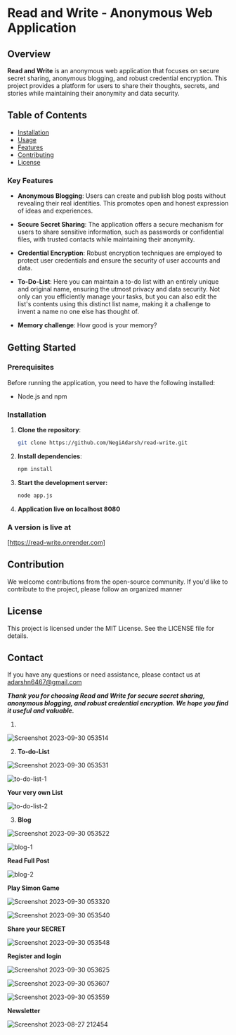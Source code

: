 # Read and Write - Anonymous Web Application


## Overview

**Read and Write** is an anonymous web application that focuses on secure secret sharing, anonymous blogging, and robust credential encryption. This project provides a platform for users to share their thoughts, secrets, and stories while maintaining their anonymity and data security.

## Table of Contents

- [Installation](#installation)
- [Usage](#usage)
- [Features](#features)
- [Contributing](#contributing)
- [License](#license)

### Key Features

- **Anonymous Blogging**: Users can create and publish blog posts without revealing their real identities. This promotes open and honest expression of ideas and experiences.

- **Secure Secret Sharing**: The application offers a secure mechanism for users to share sensitive information, such as passwords or confidential files, with trusted contacts while maintaining their anonymity.

- **Credential Encryption**: Robust encryption techniques are employed to protect user credentials and ensure the security of user accounts and data.
- **To-Do-List**:  Here you can maintain a to-do list with an entirely unique and original name, ensuring the utmost privacy and data security. Not only can you efficiently manage your tasks, but you can also edit the list's contents using this distinct list name, making it a challenge to invent a name no one else has thought of.
- **Memory challenge**: How good is your memory?

## Getting Started

### Prerequisites

Before running the application, you need to have the following installed:

- Node.js and npm

### Installation

1. **Clone the repository**:

   ```bash
   git clone https://github.com/NegiAdarsh/read-write.git

2. **Install dependencies**:

   ```bash
   npm install

3. **Start the development server:**
   ```bash
   node app.js
   
4. **Application live on localhost 8080**

### A version is live at 
  [https://read-write.onrender.com]

## Contribution
We welcome contributions from the open-source community. If you'd like to contribute to the project, please follow an organized manner

## License
This project is licensed under the MIT License. See the LICENSE file for details.

## Contact
If you have any questions or need assistance, please contact us at adarshn6467@gmail.com


***Thank you for choosing Read and Write for secure secret sharing, anonymous blogging, and robust credential encryption. We hope you find it useful and valuable.***



1.

![Screenshot 2023-09-30 053514](https://github.com/NegiAdarsh/read-write/assets/100505819/d997e3b0-b951-41b2-b752-a0da2dbe7fcc)


2. **To-do-List**


![Screenshot 2023-09-30 053531](https://github.com/NegiAdarsh/read-write/assets/100505819/f1108737-4f96-4016-a137-729f26d6ed57)

![to-do-list-1](https://github.com/NegiAdarsh/read-write/assets/100505819/e23d0115-8a14-46fb-8eac-0178331a1e05)


**Your very own List**


![to-do-list-2](https://github.com/NegiAdarsh/read-write/assets/100505819/26e63787-1959-4098-9eb1-0c6fc46b994e)

3. **Blog**

![Screenshot 2023-09-30 053522](https://github.com/NegiAdarsh/read-write/assets/100505819/0fcb02ee-4c7d-46f9-9ea8-2e4308a170fa)

![blog-1](https://github.com/NegiAdarsh/read-write/assets/100505819/4046691b-eb0e-438d-96a7-eb2773d0cf8e)

**Read Full Post**


![blog-2](https://github.com/NegiAdarsh/read-write/assets/100505819/80e1660c-5435-4dd9-a1fe-c1b4a10b6ca5)

**Play Simon Game**


![Screenshot 2023-09-30 053320](https://github.com/NegiAdarsh/read-write/assets/100505819/b18d98e4-b5e5-4ac5-beea-7ea6e2a3c1d0)

![Screenshot 2023-09-30 053540](https://github.com/NegiAdarsh/read-write/assets/100505819/04047be3-ccf0-4f6e-bc2b-421365819bb2)

**Share your SECRET**


![Screenshot 2023-09-30 053548](https://github.com/NegiAdarsh/read-write/assets/100505819/8557754a-e23e-49d0-baea-a3774387fa42)


**Register and login**

![Screenshot 2023-09-30 053625](https://github.com/NegiAdarsh/read-write/assets/100505819/cdbbc81b-fc44-451e-b574-fc2f0bfa6835)


![Screenshot 2023-09-30 053607](https://github.com/NegiAdarsh/read-write/assets/100505819/fd44c11f-6fcb-41a4-9cd8-8aef8f7411b5)

![Screenshot 2023-09-30 053559](https://github.com/NegiAdarsh/read-write/assets/100505819/b6f223be-d1fc-4dbc-ab06-d8ce5e1ee49e)

**Newsletter**

![Screenshot 2023-08-27 212454](https://github.com/NegiAdarsh/read-write/assets/100505819/7c34b2ad-6d3d-4293-8a1f-3e6e59962a4a)
